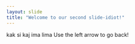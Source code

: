 ```yaml
---
layout: slide
title: "Welcome to our second slide-idiot!"
---
```

kak si kaj ima lima
Use the left arrow to go back!
